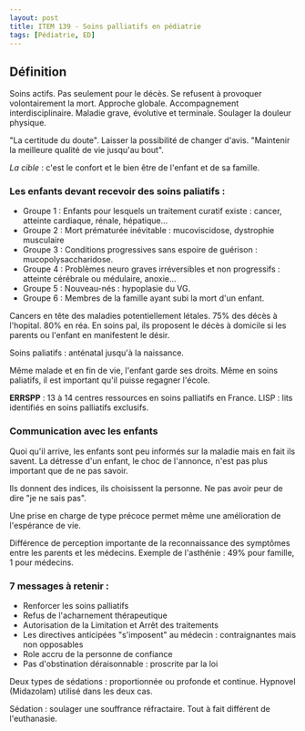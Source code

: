 ```yaml
---
layout: post
title: ITEM 139 - Soins palliatifs en pédiatrie
tags: [Pédiatrie, ED]
---
```

## Définition

Soins actifs. Pas seulement pour le décès.
Se refusent à provoquer volontairement la mort.
Approche globale.
Accompagnement interdisciplinaire.
Maladie grave, évolutive et terminale.
Soulager la douleur physique.

"La certitude du doute". Laisser la possibilité de changer d'avis.
"Maintenir la meilleure qualité de vie jusqu'au bout".

*La cible* : c'est le confort et le bien être de l'enfant et de sa famille.

### Les enfants devant recevoir des soins paliatifs :

- Groupe 1 : Enfants pour lesquels un traitement curatif existe : cancer, atteinte cardiaque, rénale, hépatique...
- Groupe 2 : Mort prématurée inévitable : mucoviscidose, dystrophie musculaire
- Groupe 3 : Conditions progressives sans espoire de guérison : mucopolysaccharidose.
- Groupe 4 : Problèmes neuro graves irréversibles et non progressifs : atteinte cérébrale ou médulaire, anoxie...
- Groupe 5 : Nouveau-nés : hypoplasie du VG.
- Groupe 6 : Membres de la famille ayant subi la mort d'un enfant.

Cancers en tête des maladies potentiellement létales.
75% des décès à l'hopital. 80% en réa.
En soins pal, ils proposent le décès à domicile si les parents ou l'enfant en manifestent le désir.

Soins paliatifs : anténatal jusqu'à la naissance.

Même malade et en fin de vie, l'enfant garde ses droits. Même en soins paliatifs, il est important qu'il puisse regagner l'école.

**ERRSPP** : 13 à 14 centres ressources en soins palliatifs en France.
LISP : lits identifiés en soins palliatifs exclusifs.

### Communication avec les enfants

Quoi qu'il arrive, les enfants sont peu informés sur la maladie mais en fait ils savent.
La détresse d'un enfant, le choc de l'annonce, n'est pas plus important que de ne pas savoir.

Ils donnent des indices, ils choisissent la personne. Ne pas avoir peur de dire "je ne sais pas".

Une prise en charge de type précoce permet même une amélioration de l'espérance de vie.

Différence de perception importante de la reconnaissance des symptômes entre les parents et les médecins. Exemple de l'asthénie : 49% pour famille, 1 pour médecins.

### 7 messages à retenir :

- Renforcer les soins palliatifs
- Refus de l'acharnement thérapeutique
- Autorisation de la Limitation et Arrêt des traitements
- Les directives anticipées "s'imposent" au médecin : contraignantes mais non opposables
- Role accru de la personne de confiance
- Pas d'obstination déraisonnable : proscrite par la loi

Deux types de sédations : proportionnée ou profonde et continue. Hypnovel (Midazolam) utilisé dans les deux cas.

Sédation : soulager une souffrance réfractaire. Tout à fait différent de l'euthanasie.
